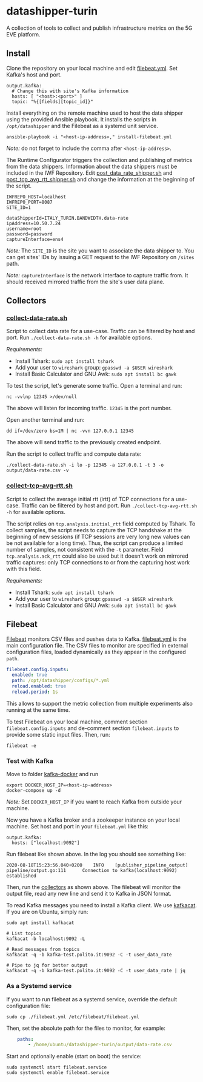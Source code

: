 # datashipper-turin

A collection of tools to collect and publish infrastructure metrics on the 5G EVE platform.

## Install

Clone the repository on your local machine and edit [filebeat.yml](filebeat.yml). Set Kafka's host and port.
```shell script
output.kafka:
  # Change this with site's Kafka information
  hosts: [ "<host>:<port>" ]
  topic: "%{[fields][topic_id]}"
```

Install everything on the remote machine used to host the data shipper using the provided Ansible playbook.
It installs the scripts in `/opt/datashipper` and the Filebeat as a systemd unit service.
```shell script
ansible-playbook -i "<host-ip-address>," install-filebeat.yml
```
*Note:* do not forget to include the comma after `<host-ip-address>`.


The Runtime Configurator triggers the collection and publishing of metrics from the data shippers.
Information about the data shippers must be included in the IWF Repository.
Edit [post_data_rate_shipper.sh](post_data_rate_shipper.sh) and [post_tcp_avg_rtt_shipper.sh](post_tcp_avg_rtt_shipper.sh) and change the information at the beginning of the script.

```shell script
IWFREPO_HOST=localhost
IWFREPO_PORT=8087
SITE_ID=1

dataShipperId=ITALY_TURIN.BANDWIDTH.data-rate
ipAddress=10.50.7.24
username=root
password=password
captureInterface=ens4
```
*Note:* The `SITE_ID` is the site you want to associate the data shipper to.
You can get sites' IDs by issuing a GET request to the IWF Repository on `/sites` path.

*Note:* `captureInterface` is the network interface to capture traffic from.
It should received mirrored traffic from the site's user data plane.


## Collectors

### [collect-data-rate.sh](collect-data-rate.sh)

Script to collect data rate for a use-case.
Traffic can be filtered by host and port.
Run `./collect-data-rate.sh -h` for available options.

*Requirements:*
- Install Tshark: `sudo apt install tshark`
- Add your user to `wireshark` group: `gpasswd -a $USER wireshark`
- Install Basic Calculator and GNU Awk: `sudo apt install bc gawk`

To test the script, let's generate some traffic.
Open a terminal and run:
```shell script
nc -vvlnp 12345 >/dev/null
```

The above will listen for incoming traffic.
`12345` is the port number.

Open another terminal and run:
```shell script
dd if=/dev/zero bs=1M | nc -vvn 127.0.0.1 12345
```
The above will send traffic to the previously created endpoint.

Run the script to collect traffic and compute data rate:

```shell script
./collect-data-rate.sh -i lo -p 12345 -a 127.0.0.1 -t 3 -o output/data-rate.csv -v
```

### [collect-tcp-avg-rtt.sh](collect-tcp-avg-rtt.sh)

Script to collect the average initial rtt (irtt) of TCP connections for a use-case.
Traffic can be filtered by host and port.
Run `./collect-tcp-avg-rtt.sh -h` for available options.

The script relies on `tcp.analysis.initial_rtt` field computed by Tshark.
To collect samples, the script needs to capture the TCP handshake at the beginning of new sessions (if TCP sessions are very long new values can be not available for a long time).
Thus, the script can produce a limited number of samples, not consistent with the `-t` parameter. 
Field `tcp.analysis.ack_rtt` could also be used but it doesn't work on mirrored traffic captures: only TCP connections to or from the capturing host work with this field.

*Requirements:*
- Install Tshark: `sudo apt install tshark`
- Add your user to `wireshark` group: `gpasswd -a $USER wireshark`
- Install Basic Calculator and GNU Awk: `sudo apt install bc gawk`

## Filebeat

[Filebeat](https://www.elastic.co/guide/en/beats/filebeat/current/filebeat-installation.html) monitors CSV files and pushes data to Kafka.
[filebeat.yml](filebeat.yml) is the main configuration file.
The CSV files to monitor are specified in external configuration files, loaded dynamically as they appear in the configured `path`.
```yaml
filebeat.config.inputs:
  enabled: true
  path: /opt/datashipper/configs/*.yml
  reload.enabled: true
  reload.period: 1s
```
This allows to support the metric collection from multiple experiments also running at the same time.

To test Filebeat on your local machine, comment section `filebeat.config.inputs` and de-comment section `filebeat.inputs` to provide some static input files. Then, run:

```shell script
filebeat -e
```

### Test with Kafka

Move to folder [kafka-docker](kafka-docker) and run
```shell script
export DOCKER_HOST_IP=<host-ip-address>
docker-compose up -d
```
*Note:* Set `DOCKER_HOST_IP` if you want to reach Kafka from outside your machine.

Now you have a Kafka broker and a zookeeper instance on your local machine.
Set host and port in your `filebeat.yml` like this:
```
output.kafka:
  hosts: ["localhost:9092"]
```

Run filebeat like shown above. In the log you should see something like:
```
2020-08-18T15:23:56.040+0200    INFO    [publisher_pipeline_output]     pipeline/output.go:111      Connection to kafka(localhost:9092) established
```
Then, run the [collectors](#collectors) as shown above.
The filebeat will monitor the output file, read any new line and send it to Kafka in JSON format.

To read Kafka messages you need to install a Kafka client.
We use [kafkacat](https://github.com/edenhill/kafkacat).
If you are on Ubuntu, simply run:
```shell script
sudo apt install kafkacat

# List topics
kafkacat -b localhost:9092 -L

# Read messages from topics
kafkacat -q -b kafka-test.polito.it:9092 -C -t user_data_rate

# Pipe to jq for better output
kafkacat -q -b kafka-test.polito.it:9092 -C -t user_data_rate | jq
```

### As a Systemd service

If you want to run filebeat as a systemd service, override the default configuration file:

```shell script
sudo cp ./filebeat.yml /etc/filebeat/filebeat.yml
```

Then, set the absolute path for the files to monitor, for example:

```yaml
    paths:
        - /home/ubuntu/datashipper-turin/output/data-rate.csv
```

Start and optionally enable (start on boot) the service:

```shell script
sudo systemctl start filebeat.service
sudo systemctl enable filebeat.service
```

